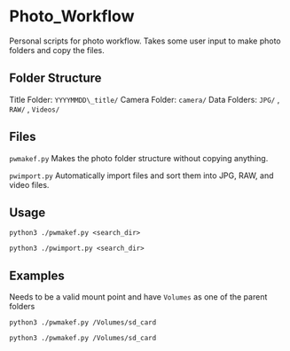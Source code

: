 # Photo\_Workflow

Personal scripts for photo workflow. Takes some user input to make photo folders and copy the files.

## Folder Structure

Title Folder:  `YYYYMMDD\_title/`
Camera Folder: `camera/`
Data Folders:  `JPG/` , `RAW/` , `Videos/`

## Files
```pwmakef.py```
Makes the photo folder structure without copying anything.

```pwimport.py```
Automatically import files and sort them into JPG, RAW, and video files.

## Usage
```python3 ./pwmakef.py <search_dir>```

```python3 ./pwimport.py <search_dir>```

## Examples

Needs to be a valid mount point and have `Volumes` as one of the parent folders

```python3 ./pwmakef.py /Volumes/sd_card```

```python3 ./pwmakef.py /Volumes/sd_card```
